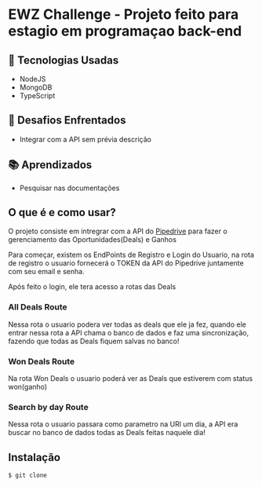 # EWZ Challenge - Projeto feito para estagio em programaçao back-end

## 🚀 Tecnologias Usadas
- NodeJS
- MongoDB
- TypeScript

## 🧐 Desafios Enfrentados
- Integrar com a API sem prévia descrição

## 📚 Aprendizados
- Pesquisar nas documentações

## O que é e como usar?

O projeto consiste em intregrar com a API do <a href="https://www.pipedrive.com/pt">Pipedrive</a> para fazer o gerenciamento das Oportunidades(Deals) e Ganhos

Para começar, existem os EndPoints de Registro e Login do Usuario, na rota de registro o usuario fornecerá o TOKEN da API do Pipedrive juntamente com seu email e senha.

Após feito o login, ele tera acesso a rotas das Deals

### All Deals Route

Nessa rota o usuario podera ver todas as deals que ele ja fez, quando ele entrar nessa rota a API chama o banco de dados e faz uma sincronização, fazendo que todas as Deals fiquem salvas no banco!

### Won Deals Route

Na rota Won Deals o usuario poderá ver as Deals que estiverem com status won(ganho)

### Search by day Route

Nessa rota o usuario passara como parametro na URl um dia, a API era buscar no banco de dados todas as Deals feitas naquele dia!

## Instalação

```
$ git clone


